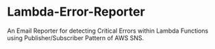 # Lambda-Error-Reporter
An Email Reporter for detecting Critical Errors within Lambda Functions using Publisher/Subscriber Pattern of AWS SNS.
